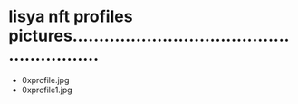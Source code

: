 # lisya nft profiles pictures..........................................................
- 0xprofile.jpg
- 0xprofile1.jpg
